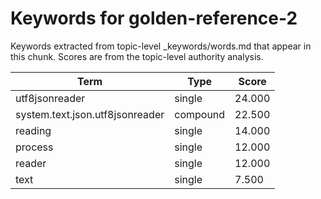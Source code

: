 # Keywords for golden-reference-2

Keywords extracted from topic-level _keywords/words.md that appear in this chunk.
Scores are from the topic-level authority analysis.

| Term | Type | Score |
|------|------|-------|
| utf8jsonreader | single | 24.000 |
| system.text.json.utf8jsonreader | compound | 22.500 |
| reading | single | 14.000 |
| process | single | 12.000 |
| reader | single | 12.000 |
| text | single | 7.500 |
